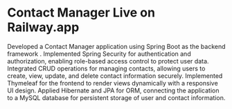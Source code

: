 # Contact Manager Live on Railway.app
Developed a Contact Manager application using Spring Boot as the backend framework .
Implemented Spring Security for authentication and authorization, enabling role-based access control to protect user data.  
Integrated CRUD operations for managing contacts, allowing users to create, view, update, and delete contact information securely.
Implemented Thymeleaf for the frontend to render views dynamically with a responsive UI design.
Applied Hibernate and JPA for ORM, connecting the application to a MySQL database for persistent storage of user and contact information.  
